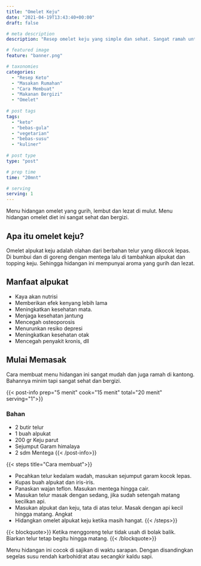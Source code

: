 ```yaml
---
title: "Omelet Keju"
date: "2021-04-19T13:43:40+00:00"
draft: false

# meta description
description: "Resep omelet keju yang simple dan sehat. Sangat ramah untuk diet ketos."

# featured image
feature: "banner.png"

# taxonomies
categories:
  - "Resep Keto"
  - "Masakan Rumahan"
  - "Cara Membuat"
  - "Makanan Bergizi"
  - "Omelet"
  
# post tags
tags:
  - "keto"
  - "bebas-gula"
  - "vegetarian"
  - "bebas-susu"
  - "kuliner"
 
# post type
type: "post"

# prep time
time: "20mnt"

# serving
serving: 1
---
```

Menu hidangan omelet yang gurih, lembut dan lezat di mulut. Menu hidangan omelet diet ini sangat sehat dan bergizi.

## Apa itu omelet keju?

Omelet alpukat keju adalah olahan dari berbahan telur yang dikocok lepas. Di bumbui dan di goreng dengan mentega lalu di tambahkan alpukat dan topping keju. Sehingga hidangan ini mempunyai aroma yang gurih dan lezat.

## Manfaat alpukat

- Kaya akan nutrisi
- Memberikan efek kenyang lebih lama
- Meningkatkan kesehatan mata.
- Menjaga kesehatan jantung
- Mencegah osteoporosis
- Menurunkan resiko depresi
- Meningkatkan kesehatan otak
- Mencegah penyakit kronis, dll

## Mulai Memasak

Cara membuat menu hidangan ini sangat mudah dan juga ramah di kantong. Bahannya minim tapi sangat sehat dan bergizi.

{{< post-info prep="5 menit" cook="15 menit" total="20 menit" serving="1">}}

### Bahan

-   2 butir telur
-   1 buah alpukat
-   200 gr Keju parut
-   Sejumput Garam himalaya
-   2 sdm Mentega
{{< /post-info>}}

{{< steps title="Cara membuat">}}
-   Pecahkan telur kedalam wadah, masukan sejumput garam kocok lepas.
-   Kupas buah alpukat dan iris-iris.
-   Panaskan wajan teflon. Masukan mentega hingga cair.
-   Masukan telur masak dengan sedang, jika sudah setengah matang kecilkan api.
-   Masukan alpukat dan keju, tata di atas telur. Masak dengan api kecil hingga matang. Angkat
-   Hidangkan omelet alpukat keju ketika masih hangat.
{{< /steps>}}

{{< blockquote>}}
Ketika menggoreng telur tidak usah di bolak balik. Biarkan telur tetap begitu hingga matang.
{{< /blockquote>}}

Menu hidangan ini cocok di sajikan di waktu sarapan. Dengan disandingkan segelas susu rendah karbohidrat atau secangkir kaldu sapi.


